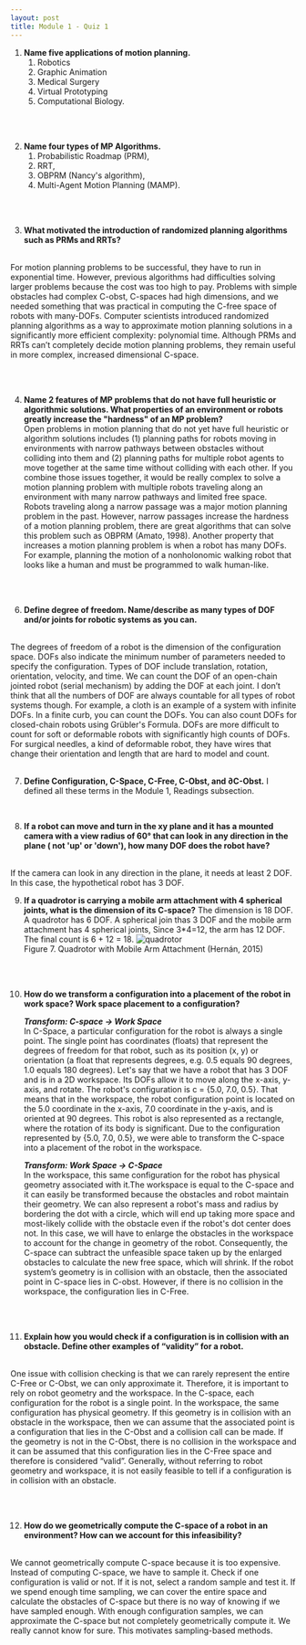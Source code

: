 ```yaml
---
layout: post
title: Module 1 - Quiz 1
---
```


1. **Name five applications of motion planning.**
    1. Robotics
    2. Graphic Animation
    3. Medical Surgery
    4. Virtual Prototyping
    5. Computational Biology.

<br><br>

2. **Name four types of MP Algorithms.**
    1. Probabilistic Roadmap (PRM), 
    2. RRT, 
    3. OBPRM (Nancy's algorithm), 
    4. Multi-Agent Motion Planning (MAMP).
    
<br><br>

3. **What motivated the introduction of randomized planning algorithms such as PRMs and RRTs?** 
<br>
For motion planning problems to be successful, they have to run in exponential time. However, previous algorithms had difficulties solving larger problems because the cost was too high to pay. Problems with simple obstacles had complex C-obst, C-spaces had high dimensions, and we needed something that was practical in computing the C-free space of robots with many-DOFs. Computer scientists introduced randomized planning algorithms as a way to approximate motion planning solutions in a significantly more efficient complexity: polynomial time. Although PRMs and RRTs can’t completely decide motion planning problems, they remain useful in more complex, increased dimensional C-space.

<br><br>

4. **Name 2 features of MP problems that do not have full heuristic or algorithmic solutions. What properties of an environment or robots greatly increase the "hardness" of an MP problem?**<br>
Open problems in motion planning that do not yet have full  heuristic or algorithm solutions includes (1) planning paths for robots moving in environments with narrow pathways between obstacles without colliding into them and (2) planning paths for multiple robot agents to move together at the same time without colliding with each other. If you combine those issues together, it would be really complex to solve a motion planning problem with multiple robots traveling along an environment with many narrow pathways and limited free space. <br>
Robots traveling along a narrow passage was a major motion planning problem in the past. However, narrow passages increase the hardness of a motion planning problem, there are great algorithms that can solve this problem such as OBPRM (Amato, 1998). Another property that increases a motion planning problem is when a robot has many DOFs. For example, planning the motion of a nonholonomic walking robot that looks like a human and must be programmed to walk human-like.

   
<br><br>


6. **Define degree of freedom. Name/describe as many types of DOF and/or joints for robotic systems as you can.**
<br>
The degrees of freedom of a robot is the dimension of the configuration space. DOFs also indicate the minimum number of parameters needed to specify the configuration. Types of DOF include translation, rotation, orientation, velocity, and time. We can count the DOF of an open-chain jointed robot (serial mechanism) by adding the DOF at each joint. I don’t think that all the numbers of DOF  are always countable for all types of robot systems though. For example, a cloth is an example of a system with infinite DOFs. In a finite curb, you can count the DOFs. You can also count DOFs for closed-chain robots using Grübler's Formula. DOFs are more difficult to count for soft or deformable robots with significantly high counts of DOFs.  For surgical needles, a kind of deformable robot, they have wires that change their orientation and length that are hard to model and count. <br>
   
<br>


7. **Define Configuration, C-Space, C-Free, C-Obst, and  ∂C-Obst.**
I defined all these terms in the Module 1, Readings subsection. 
   
<br>


8. **If a robot can move and turn in the xy plane and it has a mounted camera with a view radius of 60° that can look in any direction in the plane ( not 'up' or 'down'), how many DOF does the robot have?**
<br>
If the camera can look in any direction in the plane, it needs at least 2 DOF.  In this case, the hypothetical robot has 3 DOF.

   
<br>


9. **If a quadrotor is carrying a mobile arm attachment with 4 spherical joints, what is the dimension of its C-space?**
The dimension is 18 DOF. A quadrotor has 6 DOF. A spherical join thas 3 DOF and the mobile arm attachment has 4 spherical joints, Since 3*4=12, the arm has 12 DOF. The final count is 6 + 12 = 18.
![quadrotor](https://cabreraleon.github.io/images/fig7.png) <br> 
Figure 7. Quadrotor with Mobile Arm Attachment (Hernán, 2015)

<br><br>

10. **How do we transform a configuration into a placement of the robot in work space? Work space placement to a configuration?** <br>

    ***Transform: C-space -> Work Space***
    <br>
    In C-Space, a particular configuration for the robot is always a single point. The single point has coordinates (floats) that represent the degrees of freedom for that robot, such as its position (x, y) or orientation (a float that represents degrees, e.g. 0.5 equals 90 degrees, 1.0 equals 180 degrees). Let's say that we have a robot that has 3 DOF and is in a 2D workspace. Its DOFs allow it to move along the x-axis, y-axis, and rotate. The robot's configuration is c = {5.0, 7.0, 0.5}. That means that in the workspace, the robot configuration point is located on the 5.0 coordinate in the x-axis, 7.0 coordinate in the y-axis, and is oriented at 90 degrees. This robot is also represented as a rectangle, where the rotation of its body is significant. Due to the configuration represented by {5.0, 7.0, 0.5}, we were able to transform the C-space into a placement of the robot in the workspace.

    ***Transform: Work Space -> C-Space***
    <br>
    In the workspace, this same configuration for the robot has physical geometry associated with it.The workspace is equal to the C-space and it can easily be transformed because the obstacles and robot maintain their geometry. We can also represent a robot's mass and radius by bordering the dot with a circle, which will end up taking more space and most-likely collide with the obstacle even if the robot's dot center does not. In this case, we will have to enlarge the obstacles in the workspace to account for the change in geometry of the robot. Consequently, the C-space can subtract the unfeasible space taken up by the enlarged obstacles to calculate the new free space, which will shrink.  If the robot system’s geometry is in collision with an obstacle, then the associated point in C-space lies in C-obst. However, if there is no collision in the workspace, the configuration lies in C-Free.

<br><br>

11. **Explain how you would check if a configuration is in collision with an obstacle. Define other examples of “validity” for a robot.**
<br>
One issue with collision checking is that we can rarely represent the entire C-Free or C-Obst, we can only approximate it. Therefore, it is important to rely on robot geometry and the workspace. In the C-space, each configuration for the robot is a single point. In the workspace, the same configuration has physical geometry. If this geometry is in collision with an obstacle in the workspace, then we can assume that the associated point is a configuration that lies in the C-Obst and a collision call can be made. If the geometry is not in the C-Obst, there is no collision in the workspace and it can be assumed that this configuration lies in the C-Free space and therefore is considered “valid”. Generally, without referring to robot geometry and workspace, it is not easily feasible to tell if a configuration is in collision with an obstacle.

<br><br>

12. **How do we geometrically compute the C-space of a robot in an environment? How can we account for this infeasibility?**
<br>
We cannot geometrically compute C-space because it is too expensive. Instead of computing C-space, we have to sample it. Check if one configuration is valid or not. If it is not, select a random sample and test it. If we spend enough time sampling, we can cover the entire space and calculate the obstacles of C-space but there is no way of knowing if we have sampled enough. With enough configuration samples, we can approximate the C-space but not completely geometrically compute it. We really cannot know for sure. This motivates sampling-based methods. 





